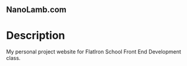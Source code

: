 NanoLamb.com
---

# Description
My personal project website for FlatIron School Front End Development class.